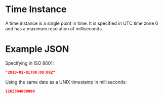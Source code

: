 # Time Instance

A time instance is a single point in time.
It is specified in UTC time zone 0 and has a maximum resolution of milliseconds.

# Example JSON

Specifying in ISO 8601:

```json
"2010-01-01T00:00:00Z"
```

Using the same date as a UNIX timestamp in milliseconds:

```json
1262304000000
```
